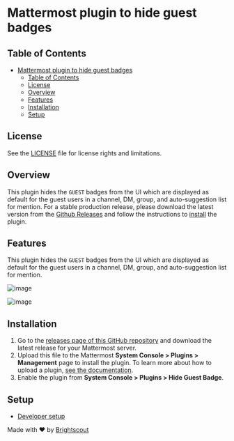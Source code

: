 # Mattermost plugin to hide guest badges
## Table of Contents
- [Mattermost plugin to hide guest badges](#mattermost-plugin-to-hide-guest-badges)
  - [Table of Contents](#table-of-contents)
  - [License](#license)
  - [Overview](#overview)
  - [Features](#features)
  - [Installation](#installation)
  - [Setup](#setup)

## License

See the [LICENSE](./LICENSE) file for license rights and limitations.

## Overview

This plugin hides the `GUEST` badges from the UI which are displayed as default for the guest users in a channel, DM, group, and auto-suggestion list for mention. For a stable production release, please download the latest version from the [Github Releases](https://github.com/Brightscout/mattermost-plugin-hide-guest-badge/releases) and follow the instructions to [install](#installation) the plugin.

## Features

This plugin hides the `GUEST` badges from the UI which are displayed as default for the guest users in a channel, DM, group, and auto-suggestion list for mention.

![image](https://github.com/Brightscout/mattermost-plugin-hide-guest-badge/assets/72438220/7de710d4-5195-4ad3-be69-ba792cde8c8c)

![image](https://github.com/Brightscout/mattermost-plugin-hide-guest-badge/assets/72438220/98c95e75-5a56-4dc5-aed6-d3f429df5355)

## Installation

1. Go to the [releases page of this GitHub repository](https://github.com/Brightscout/mattermost-plugin-hide-guest-badge/releases) and download the latest release for your Mattermost server.
2. Upload this file to the Mattermost **System Console > Plugins > Management** page to install the plugin. To learn more about how to upload a plugin, [see the documentation](https://docs.mattermost.com/administration/plugins.html#plugin-uploads).
3. Enable the plugin from **System Console > Plugins > Hide Guest Badge**.

## Setup

  - [Developer setup](docs/developer_docs.md)

Made with &#9829; by [Brightscout](https://www.brightscout.com)
